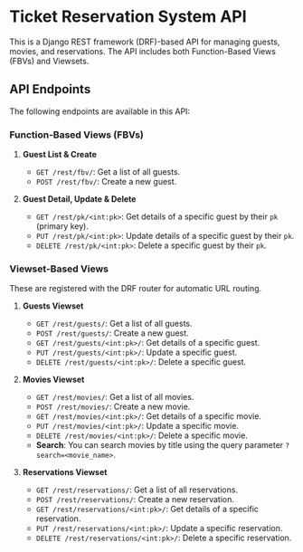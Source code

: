 # Ticket Reservation System API

This is a Django REST framework (DRF)-based API for managing guests, movies, and reservations. The API includes both Function-Based Views (FBVs) and Viewsets.


## API Endpoints

The following endpoints are available in this API:

### Function-Based Views (FBVs)

1. **Guest List & Create**  
   - `GET /rest/fbv/`: Get a list of all guests.
   - `POST /rest/fbv/`: Create a new guest.

2. **Guest Detail, Update & Delete**  
   - `GET /rest/pk/<int:pk>`: Get details of a specific guest by their `pk` (primary key).
   - `PUT /rest/pk/<int:pk>`: Update details of a specific guest by their `pk`.
   - `DELETE /rest/pk/<int:pk>`: Delete a specific guest by their `pk`.

### Viewset-Based Views

These are registered with the DRF router for automatic URL routing.

1. **Guests Viewset**
   - `GET /rest/guests/`: Get a list of all guests.
   - `POST /rest/guests/`: Create a new guest.
   - `GET /rest/guests/<int:pk>/`: Get details of a specific guest.
   - `PUT /rest/guests/<int:pk>/`: Update a specific guest.
   - `DELETE /rest/guests/<int:pk>/`: Delete a specific guest.

2. **Movies Viewset**
   - `GET /rest/movies/`: Get a list of all movies.
   - `POST /rest/movies/`: Create a new movie.
   - `GET /rest/movies/<int:pk>/`: Get details of a specific movie.
   - `PUT /rest/movies/<int:pk>/`: Update a specific movie.
   - `DELETE /rest/movies/<int:pk>/`: Delete a specific movie.
   - **Search**: You can search movies by title using the query parameter `?search=<movie_name>`.

3. **Reservations Viewset**
   - `GET /rest/reservations/`: Get a list of all reservations.
   - `POST /rest/reservations/`: Create a new reservation.
   - `GET /rest/reservations/<int:pk>/`: Get details of a specific reservation.
   - `PUT /rest/reservations/<int:pk>/`: Update a specific reservation.
   - `DELETE /rest/reservations/<int:pk>/`: Delete a specific reservation.

